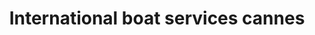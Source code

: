 ---
title: "International boat services cannes"
url: /cannes/international-boat-services-cannes/
shop: Boot
---